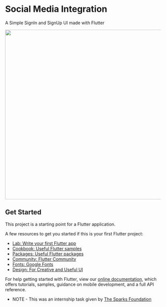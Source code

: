 # Social Media Integration

A Simple SignIn and SignUp UI made with Flutter

<img src = https://user-images.githubusercontent.com/77354987/150199190-83ee34c4-ae16-4d2e-bdc1-d17fada6c731.jpeg width = 550>


## Get Started

This project is a starting point for a Flutter application.

A few resources to get you started if this is your first Flutter project:

- [Lab: Write your first Flutter app](https://flutter.dev/docs/get-started/codelab)
- [Cookbook: Useful Flutter samples](https://flutter.dev/docs/cookbook)
- [Packages: Useful Flutter packages](https://pub.dev/)
- [Community: Flutter Community](https://flutter.dev/community)
- [Fonts: Google Fonts](https://fonts.google.com/)
- [Design: For Creative and Useful UI](https://dribbble.com/)

For help getting started with Flutter, view our
[online documentation](https://flutter.dev/docs), which offers tutorials,
samples, guidance on mobile development, and a full API reference.

- NOTE - This was an internship task given by [The Sparks Foundation](https://internship.thesparksfoundation.info/)
